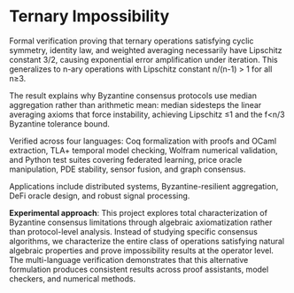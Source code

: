 # Ternary Impossibility

Formal verification proving that ternary operations satisfying cyclic symmetry, identity law, and weighted averaging necessarily have Lipschitz constant 3/2, causing exponential error amplification under
iteration. This generalizes to n-ary operations with Lipschitz constant n/(n-1) > 1 for all n≥3.

The result explains why Byzantine consensus protocols use median aggregation rather than arithmetic mean: median sidesteps the linear averaging axioms that force instability, achieving Lipschitz ≤1 and
the f<n/3 Byzantine tolerance bound.

Verified across four languages: Coq formalization with proofs and OCaml extraction, TLA+ temporal model checking, Wolfram numerical validation, and Python test suites covering federated learning, price
oracle manipulation, PDE stability, sensor fusion, and graph consensus.

Applications include distributed systems, Byzantine-resilient aggregation, DeFi oracle design, and robust signal processing.

**Experimental approach**: This project explores total characterization of Byzantine consensus limitations through algebraic axiomatization rather than protocol-level analysis. Instead of studying
specific consensus algorithms, we characterize the entire class of operations satisfying natural algebraic properties and prove impossibility results at the operator level. The multi-language verification
demonstrates that this alternative formulation produces consistent results across proof assistants, model checkers, and numerical methods.
